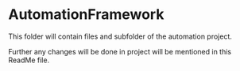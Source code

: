 AutomationFramework
===================
This folder will contain files and subfolder of the automation project.

Further any changes will be done in project will be mentioned in this ReadMe file.
